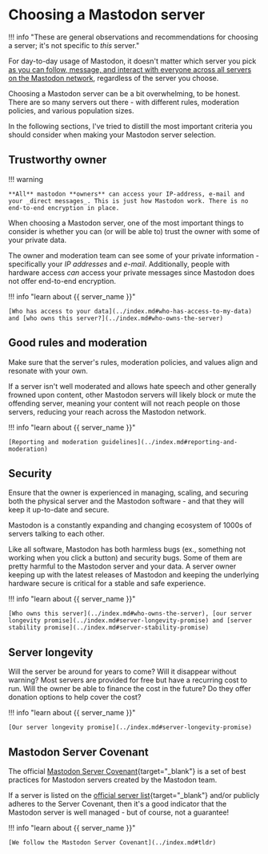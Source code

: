 # Choosing a Mastodon server

!!! info "These are general observations and recommendations for choosing a server; it's not specific to *this* server."

For day-to-day usage of Mastodon, it doesn't matter which server you pick [as you can follow, message, and interact with everyone across all servers on the Mastodon network](faq.md#but-all-my-friends-are-on-another-server), regardless of the server you choose.

Choosing a Mastodon server can be a bit overwhelming, to be honest. There are so many servers out there - with different rules, moderation policies, and various population sizes.

In the following sections, I've tried to distill the most important criteria you should consider when making your Mastodon server selection.

## Trustworthy owner

!!! warning

    **All** mastodon **owners** can access your IP-address, e-mail and your _direct messages_. This is just how Mastodon work. There is no end-to-end encryption in place.

When choosing a Mastodon server, one of the most important things to consider is whether you can (or will be able to) trust the owner with some of your private data.

The owner and moderation team can see some of your private information - specifically your *IP addresses* and *e-mail*. Additionally, people with hardware access _can_ access your private messages since Mastodon does not offer end-to-end encryption.

!!! info "learn about {{ server_name }}"

    [Who has access to your data](../index.md#who-has-access-to-my-data) and [who owns this server?](../index.md#who-owns-the-server)

## Good rules and moderation

Make sure that the server's rules, moderation policies, and values align and resonate with your own.

If a server isn't well moderated and allows hate speech and other generally frowned upon content, other Mastodon servers will likely block or mute the offending server, meaning your content will not reach people on those servers, reducing your reach across the Mastodon network.

!!! info "learn about {{ server_name }}"

    [Reporting and moderation guidelines](../index.md#reporting-and-moderation)

## Security

Ensure that the owner is experienced in managing, scaling, and securing both the physical server and the Mastodon software - and that they will keep it up-to-date and secure.

Mastodon is a constantly expanding and changing ecosystem of 1000s of servers talking to each other.

Like all software, Mastodon has both harmless bugs (ex., something not working when you click a button) and security bugs. Some of them are pretty harmful to the Mastodon server and your data. A server owner keeping up with the latest releases of Mastodon and keeping the underlying hardware secure is critical for a stable and safe experience.

!!! info "learn about {{ server_name }}"

    [Who owns this server](../index.md#who-owns-the-server), [our server longevity promise](../index.md#server-longevity-promise) and [server stability promise](../index.md#server-stability-promise)

## Server longevity

Will the server be around for years to come? Will it disappear without warning? Most servers are provided for free but have a recurring cost to run. Will the owner be able to finance the cost in the future? Do they offer donation options to help cover the cost?

!!! info "learn about {{ server_name }}"

    [Our server longevity promise](../index.md#server-longevity-promise)

## Mastodon Server Covenant

The official [Mastodon Server Covenant](https://joinmastodon.org/covenant){target="_blank"} is a set of best practices for Mastodon servers created by the Mastodon team.

If a server is listed on the [official server list](https://joinmastodon.org/servers){target="_blank"} and/or publicly adheres to the Server Covenant, then it's a good indicator that the Mastodon server is well managed - but of course, not a guarantee!

!!! info "learn about {{ server_name }}"

    [We follow the Mastodon Server Covenant](../index.md#tldr)
